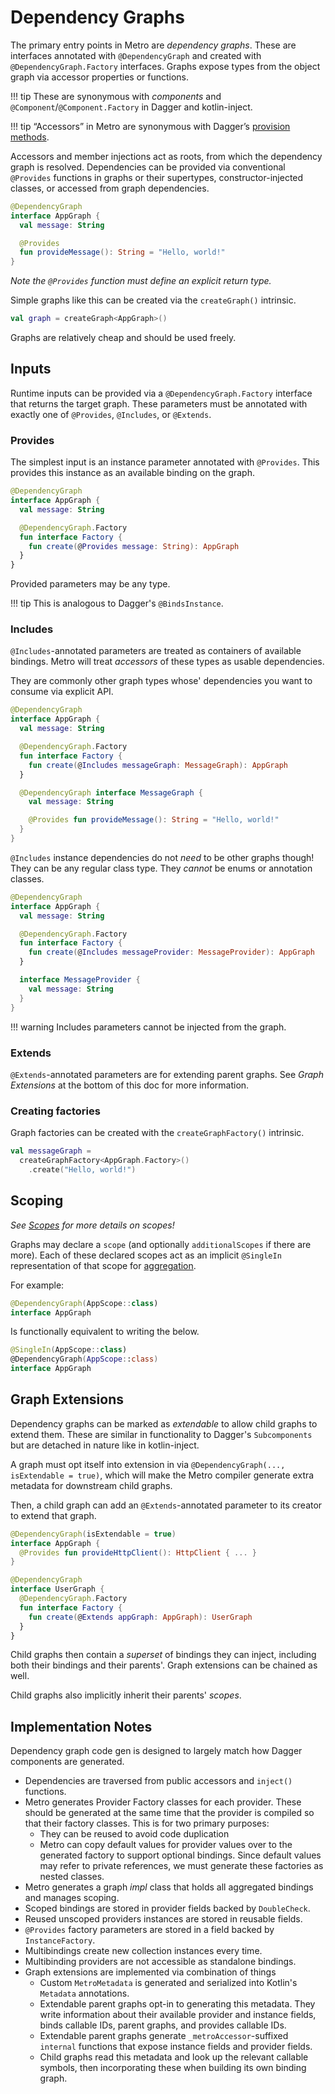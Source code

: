 # Dependency Graphs

The primary entry points in Metro are *dependency graphs*. These are interfaces annotated with `@DependencyGraph` and created with `@DependencyGraph.Factory` interfaces. Graphs expose types from the object graph via accessor properties or functions.

!!! tip
    These are synonymous with *components* and `@Component`/`@Component.Factory` in Dagger and kotlin-inject.

!!! tip
    “Accessors” in Metro are synonymous with Dagger’s [provision methods](https://dagger.dev/api/latest/dagger/Component.html#provision-methods).

Accessors and member injections act as roots, from which the dependency graph is resolved. Dependencies can be provided via conventional `@Provides` functions in graphs or their supertypes, constructor-injected classes, or accessed from graph dependencies.

```kotlin
@DependencyGraph
interface AppGraph {
  val message: String

  @Provides
  fun provideMessage(): String = "Hello, world!"
}
```

*Note the `@Provides` function must define an explicit return type.*

Simple graphs like this can be created via the `createGraph()` intrinsic.

```kotlin
val graph = createGraph<AppGraph>()
```

Graphs are relatively cheap and should be used freely.

## Inputs

Runtime inputs can be provided via a `@DependencyGraph.Factory` interface that returns the target graph. These parameters must be annotated with exactly one of `@Provides`, `@Includes`, or `@Extends`.

### Provides

The simplest input is an instance parameter annotated with `@Provides`. This provides this instance as an available binding on the graph.

```kotlin
@DependencyGraph
interface AppGraph {
  val message: String

  @DependencyGraph.Factory
  fun interface Factory {
    fun create(@Provides message: String): AppGraph
  }
}
```

Provided parameters may be any type.

!!! tip
    This is analogous to Dagger's `@BindsInstance`.

### Includes

`@Includes`-annotated parameters are treated as containers of available bindings. Metro will treat _accessors_ of these types as usable dependencies.

They are commonly other graph types whose' dependencies you want to consume via explicit API.

```kotlin
@DependencyGraph
interface AppGraph {
  val message: String

  @DependencyGraph.Factory
  fun interface Factory {
    fun create(@Includes messageGraph: MessageGraph): AppGraph
  }

  @DependencyGraph interface MessageGraph {
    val message: String

    @Provides fun provideMessage(): String = "Hello, world!"
  }
}
```

`@Includes` instance dependencies do not _need_ to be other graphs though! They can be any regular class type. They _cannot_ be enums or annotation classes.

```kotlin
@DependencyGraph
interface AppGraph {
  val message: String

  @DependencyGraph.Factory
  fun interface Factory {
    fun create(@Includes messageProvider: MessageProvider): AppGraph
  }

  interface MessageProvider {
    val message: String
  }
}
```

!!! warning
    Includes parameters cannot be injected from the graph.

### Extends

`@Extends`-annotated parameters are for extending parent graphs. See _Graph Extensions_ at the bottom of this doc for more information.

### Creating factories

Graph factories can be created with the `createGraphFactory()` intrinsic.

```kotlin
val messageGraph =
  createGraphFactory<AppGraph.Factory>()
    .create("Hello, world!")
```

## Scoping

_See [Scopes](scopes.md) for more details on scopes!_

Graphs may declare a `scope` (and optionally `additionalScopes` if there are more). Each of these declared scopes act as an implicit `@SingleIn` representation of that scope for [aggregation](aggregation.md).

For example:
```kotlin
@DependencyGraph(AppScope::class)
interface AppGraph
```

Is functionally equivalent to writing the below.

```kotlin
@SingleIn(AppScope::class)
@DependencyGraph(AppScope::class)
interface AppGraph
```

## Graph Extensions

Dependency graphs can be marked as _extendable_ to allow child graphs to extend them. These are similar in functionality to Dagger's `Subcomponents` but are detached in nature like in kotlin-inject.

A graph must opt itself into extension in via `@DependencyGraph(..., isExtendable = true)`, which will make the Metro compiler generate extra metadata for downstream child graphs.

Then, a child graph can add an `@Extends`-annotated parameter to its creator to extend that graph.

```kotlin
@DependencyGraph(isExtendable = true)
interface AppGraph {
  @Provides fun provideHttpClient(): HttpClient { ... }
}

@DependencyGraph
interface UserGraph {
  @DependencyGraph.Factory
  fun interface Factory {
    fun create(@Extends appGraph: AppGraph): UserGraph
  }
}
```

Child graphs then contain a _superset_ of bindings they can inject, including both their bindings and their parents'. Graph extensions can be chained as well.

Child graphs also implicitly inherit their parents' _scopes_.

## Implementation Notes

Dependency graph code gen is designed to largely match how Dagger components are generated.

* Dependencies are traversed from public accessors and `inject()` functions.
* Metro generates Provider Factory classes for each provider. These should be generated at the same time that the provider is compiled so that their factory classes. This is for two primary purposes:
    * They can be reused to avoid code duplication
    * Metro can copy default values for provider values over to the generated factory to support optional bindings. Since default values may refer to private references, we must generate these factories as nested classes.
* Metro generates a graph *impl* class that holds all aggregated bindings and manages scoping.
* Scoped bindings are stored in provider fields backed by `DoubleCheck`.
* Reused unscoped providers instances are stored in reusable fields.
* `@Provides` factory parameters are stored in a field backed by `InstanceFactory`.
* Multibindings create new collection instances every time.
* Multibinding providers are not accessible as standalone bindings.
* Graph extensions are implemented via combination of things
    * Custom `MetroMetadata` is generated and serialized into Kotlin's `Metadata` annotations.
    * Extendable parent graphs opt-in to generating this metadata. They write information about their available provider and instance fields, binds callable IDs, parent graphs, and provides callable IDs.
    * Extendable parent graphs generate `_metroAccessor`-suffixed `internal` functions that expose instance fields and provider fields.
    * Child graphs read this metadata and look up the relevant callable symbols, then incorporating these when building its own binding graph.
